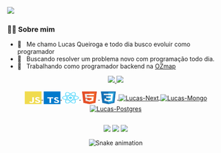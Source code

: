 ![](https://komarev.com/ghpvc/?username=lucasqueirogaa&color=006bed)

<h3> 🧑🏼&nbsp;Sobre mim </h3>

- 🧑 &nbsp; Me chamo Lucas Queiroga e todo dia busco evoluir como programador
- 🤔 &nbsp; Buscando resolver um problema novo com programação todo dia.
- 💼 &nbsp; Trabalhando como programador backend na <a href="https://www.linkedin.com/company/ozmap/mycompany/">OZmap</a>

<div align="center">
  <a href="https://github.com/lucasqueirogaa">
  <img height="180em" src="https://github-readme-stats.vercel.app/api?username=lucasqueirogaa&show_icons=true&theme=dracula&include_all_commits=true&count_private=true"/>
  <img height="180em" src="https://github-readme-stats.vercel.app/api/top-langs/?username=lucasqueirogaa&layout=compact&langs_count=7&theme=dracula"/>
</div>
<div align="center"><br>
  <img align="center" alt="Lucas-Js" height="30" width="40" src="https://raw.githubusercontent.com/devicons/devicon/master/icons/javascript/javascript-plain.svg">
  <img align="center" alt="Lucas-Ts" height="30" width="40" src="https://raw.githubusercontent.com/devicons/devicon/master/icons/typescript/typescript-plain.svg">
  <img align="center" alt="Lucas-React" height="30" width="40" src="https://raw.githubusercontent.com/devicons/devicon/master/icons/react/react-original.svg">
  <img align="center" alt="Lucas-HTML" height="30" width="40" src="https://raw.githubusercontent.com/devicons/devicon/master/icons/html5/html5-original.svg">
  <img align="center" alt="Lucas-CSS" height="30" width="40" src="https://raw.githubusercontent.com/devicons/devicon/master/icons/css3/css3-original.svg">
  <img align="center" alt="Lucas-Next" height="30" width="40" src="https://cdn.jsdelivr.net/gh/devicons/devicon/icons/nextjs/nextjs-original.svg">
  <img align="center" alt="Lucas-Mongo" height="30" width="40" src="https://cdn.jsdelivr.net/gh/devicons/devicon/icons/mongodb/mongodb-original-wordmark.svg">
  <img align="center" alt="Lucas-Postgres" height="30" width="40" src="https://cdn.jsdelivr.net/gh/devicons/devicon/icons/postgresql/postgresql-original.svg">
</div>
  
  ##
 
<div align="center"> 
  <a href="https://www.instagram.com/lucas.fqueiroga/" target="_blank"><img src="https://img.shields.io/badge/-Instagram-%23E4405F?style=for-the-badge&logo=instagram&logoColor=white" target="_blank"></a>
  <a href = "mailto:lucasqueirogadev@gmail.com"><img src="https://img.shields.io/badge/-Gmail-%23333?style=for-the-badge&logo=gmail&logoColor=white" target="_blank"></a>
  <a href="https://www.linkedin.com/in/lucasqueirogadev/" target="_blank"><img src="https://img.shields.io/badge/-LinkedIn-%230077B5?style=for-the-badge&logo=linkedin&logoColor=white" target="_blank"></a> 
 
  ![Snake animation](https://github.com/lucasqueirogaa/lucasqueirogaa/blob/output/github-contribution-grid-snake.svg)
 
</div>

